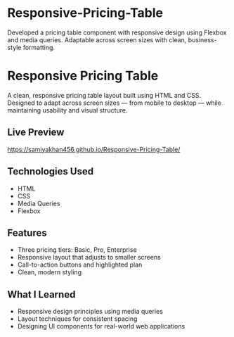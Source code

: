 # Responsive-Pricing-Table
Developed a pricing table component with responsive design using Flexbox and media queries. Adaptable across screen sizes with clean, business-style formatting.

# Responsive Pricing Table
A clean, responsive pricing table layout built using HTML and CSS. Designed to adapt across screen sizes — from mobile to desktop — while maintaining usability and visual structure.

## Live Preview
https://samiyakhan456.github.io/Responsive-Pricing-Table/

##  Technologies Used
- HTML
- CSS
- Media Queries
- Flexbox 


## Features
- Three pricing tiers: Basic, Pro, Enterprise
- Responsive layout that adjusts to smaller screens
- Call-to-action buttons and highlighted plan
- Clean, modern styling

##  What I Learned
- Responsive design principles using media queries
- Layout techniques for consistent spacing
- Designing UI components for real-world web applications

